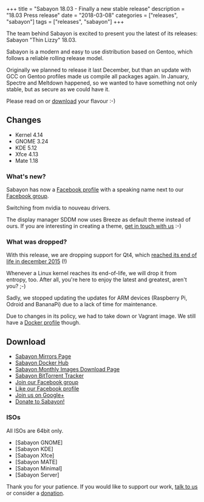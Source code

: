 +++
title = "Sabayon 18.03 - Finally a new stable release"
description = "18.03 Press release"
date = "2018-03-08"
categories = ["releases", "sabayon"]
tags = ["releases", "sabayon"]
+++

The team behind Sabayon is excited to present you the latest of its releases:
Sabayon "Thin Lizzy" 18.03.

Sabayon is a modern and easy to use distribution based on Gentoo,
which follows a reliable rolling release model.

Originally we planned to release it last December,
but than an update with GCC on Gentoo profiles made us compile all packages
again.
In January, Spectre and Meltdown happened, so we wanted to have something
not only stable, but as secure as we could have it.

Please read on or [download](/download) your flavour :-)

## Changes

* Kernel 4.14
* GNOME 3.24
* KDE 5.12
* Xfce 4.13
* Mate 1.18

### What's new?

Sabayon has now a [Facebook profile](https://www.facebook.com/sabayon.linux)
with a speaking name next to our
[Facebook group](https://www.facebook.com/groups/36125411841).

Switching from nvidia to nouveau drivers.

The display manager SDDM now uses Breeze as default theme instead of ours.
If you are interesting in creating a theme,
[get in touch with us](/chat/) :-)

### What was dropped?

With this release, we are dropping support for Qt4, which
[reached its end of life in december 2015](https://wiki.qt.io/Main#Quick_Access_.28Portal.29) (!)

Whenever a Linux kernel reaches its end-of-life, we will drop it from entropy,
too. After all, you're here to enjoy the latest and greatest, aren't you? ;-)

Sadly, we stopped updating the updates for ARM devices (Raspberry Pi, Odroid
and BananaPi) due to a lack of time for maintenance.

Due to changes in its policy, we had to take down or Vagrant image.
We still have a [Docker profile](https://hub.docker.com/r/sabayon) though.

## Download

* [Sabayon Mirrors Page](/mirrors/)
* [Sabayon Docker Hub](https://hub.docker.com/r/sabayon)
* [Sabayon Monthly Images Download Page](http://dl.sabayon.org/iso/monthly/monthly.html)
* [Sabayon BitTorrent Tracker](http://torrents.sabayon.org/)
* [Join our Facebook group](https://www.facebook.com/groups/36125411841)
* [Like our Facebook profile](https://www.facebook.com/sabayon.linux)
* [Join us on Google+](https://plus.google.com/+sabayon)
* [Donate to Sabayon!](/donate/)

### ISOs

All ISOs are 64bit only.

* [Sabayon GNOME]
* [Sabayon KDE]
* [Sabayon Xfce]
* [Sabayon MATE]
* [Sabayon Minimal]
* [Sabayon Server]

Thank you for your patience. If you would like to support our work,
[talk to us](/chat/) or consider a [donation](/donate/).
